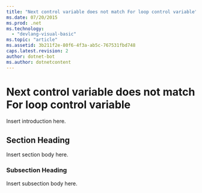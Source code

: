 ```yaml
---
title: "Next control variable does not match For loop control variable"
ms.date: 07/20/2015
ms.prod: .net
ms.technology: 
  - "devlang-visual-basic"
ms.topic: "article"
ms.assetid: 3b211f2e-80f6-4f3a-ab5c-767531fbd748
caps.latest.revision: 2
author: dotnet-bot
ms.author: dotnetcontent
---
```

# Next control variable does not match For loop control variable
Insert introduction here.  
  
## Section Heading  
 Insert section body here.  
  
### Subsection Heading  
 Insert subsection body here.
